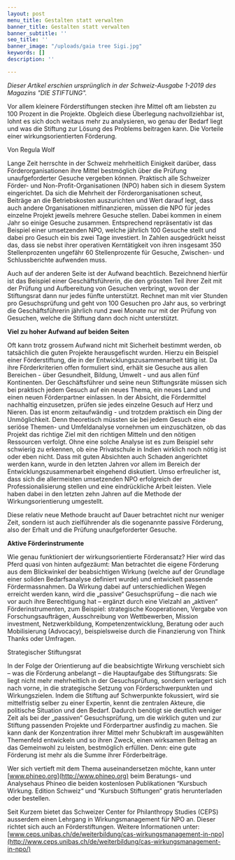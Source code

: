 ```yaml
---
layout: post
menu_title: Gestalten statt verwalten
banner_title: Gestalten statt verwalten
banner_subtitle: ''
seo_title: ''
banner_image: "/uploads/gaia tree Sigi.jpg"
keywords: []
description: ''

---
```

_Dieser Artikel erschien ursprünglich in der Schweiz-Ausgabe 1-2019 des Magazins "DIE STIFTUNG"._

Vor allem kleinere Förderstiftungen stecken ihre Mittel oft am liebsten zu 100 Prozent in die Projekte. Obgleich diese Überlegung nachvollziehbar ist, lohnt es sich doch weitaus mehr zu analysieren, wo genau der Bedarf liegt und was die Stiftung zur Lösung des Problems beitragen kann. Die Vorteile einer wirkungsorientierten Förderung.

Von Regula Wolf

Lange Zeit herrschte in der Schweiz mehrheitlich Einigkeit darüber, dass Förderorganisationen ihre Mittel bestmöglich über die Prüfung unaufgeforderter Gesuche vergeben können. Praktisch alle Schweizer Förder- und Non-Profit-Organisationen (NPO) haben sich in diesem System eingerichtet. Da sich die Mehrheit der Förderorganisationen scheut, Beiträge an die Betriebskosten auszurichten und Wert darauf legt, dass auch andere Organisationen mitfinanzieren, müssen die NPO für jedes einzelne Projekt jeweils mehrere Gesuche stellen. Dabei kommen in einem Jahr so einige Gesuche zusammen. Entsprechend repräsentativ ist das Beispiel einer umsetzenden NPO, welche jährlich 100 Gesuche stellt und dabei pro Gesuch ein bis zwei Tage investiert. In Zahlen ausgedrückt heisst das, dass sie nebst ihrer operativen Kerntätigkeit von ihren insgesamt 350 Stellenprozenten ungefähr 60 Stellenprozente für Gesuche, Zwischen- und Schlussberichte aufwenden muss.

Auch auf der anderen Seite ist der Aufwand beachtlich. Bezeichnend hierfür ist das Beispiel einer Geschäftsführerin, die den grössten Teil ihrer Zeit mit der Prüfung und Aufbereitung von Gesuchen verbringt, wovon der Stiftungsrat dann nur jedes fünfte unterstützt. Rechnet man mit vier Stunden pro Gesuchsprüfung und geht von 100 Gesuchen pro Jahr aus, so verbringt die Geschäftsführerin jährlich rund zwei Monate nur mit der Prüfung von Gesuchen, welche die Stiftung dann doch nicht unterstützt.

**Viel zu hoher Aufwand auf beiden Seiten**

Oft kann trotz grossem Aufwand nicht mit Sicherheit bestimmt werden, ob tatsächlich die guten Projekte herausgefischt wurden. Hierzu ein Beispiel einer Förderstiftung, die in der Entwicklungszusammenarbeit tätig ist. Da ihre Förderkriterien offen formuliert sind, erhält sie Gesuche aus allen Bereichen - über Gesundheit, Bildung, Umwelt - und aus allen fünf Kontinenten. Der Geschäftsführer und seine neun Stiftungsräte müssen sich bei praktisch jedem Gesuch auf ein neues Thema, ein neues Land und einen neuen Förderpartner einlassen. In der Absicht, die Fördermittel nachhaltig einzusetzen, prüfen sie jedes einzelne Gesuch auf Herz und Nieren. Das ist enorm zeitaufwändig - und trotzdem praktisch ein Ding der Unmöglichkeit. Denn theoretisch müssten sie bei jedem Gesuch eine seriöse Themen- und Umfeldanalyse vornehmen um einzuschätzen, ob das Projekt das richtige Ziel mit den richtigen Mitteln und den nötigen Ressourcen verfolgt. Ohne eine solche Analyse ist es zum Beispiel sehr schwierig zu erkennen, ob eine Privatschule in Indien wirklich noch nötig ist oder eben nicht. Dass mit guten Absichten auch Schaden angerichtet werden kann, wurde in den letzten Jahren vor allem im Bereich der Entwicklungszusammenarbeit eingehend diskutiert. Umso erfreulicher ist, dass sich die allermeisten umsetzenden NPO erfolgreich der Professionalisierung stellen und eine eindrückliche Arbeit leisten. Viele haben dabei in den letzten zehn Jahren auf die Methode der Wirkungsorientierung umgestellt.

Diese relativ neue Methode braucht auf Dauer betrachtet nicht nur weniger Zeit, sondern ist auch zielführender als die sogenannte passive Förderung, also der Erhalt und die Prüfung unaufgeforderter Gesuche.

**Aktive Förderinstrumente**

Wie genau funktioniert der wirkungsorientierte Förderansatz? Hier wird das Pferd quasi von hinten aufgezäumt: Man betrachtet die eigene Förderung aus dem Blickwinkel der beabsichtigen Wirkung (welche auf der Grundlage einer soliden Bedarfsanalyse definiert wurde) und entwickelt passende Fördermassnahmen. Da Wirkung dabei auf unterschiedlichen Wegen erreicht werden kann, wird die „passive“ Gesuchsprüfung – die nach wie vor auch ihre Berechtigung hat – ergänzt durch eine Vielzahl an „aktiven“ Förderinstrumenten, zum Beispiel: strategische Kooperationen, Vergabe von Forschungsaufträgen, Ausschreibung von Wettbewerben, Mission investment, Netzwerkbildung, Kompetenzentwicklung, Beratung oder auch Mobilisierung (Advocacy), beispielsweise durch die Finanzierung von Think Thanks oder Umfragen.

Strategischer Stiftungsrat

In der Folge der Orientierung auf die beabsichtigte Wirkung verschiebt sich – was die Förderung anbelangt – die Hauptaufgabe des Stiftungsrats: Sie liegt nicht mehr mehrheitlich in der Gesuchsprüfung, sondern verlagert sich nach vorne, in die strategische Setzung von Förderschwerpunkten und Wirkungszielen. Indem die Stiftung auf Schwerpunkte fokussiert, wird sie mittelfristig selber zu einer Expertin, kennt die zentralen Akteure, die politische Situation und den Bedarf. Dadurch benötigt sie deutlich weniger Zeit als bei der „passiven“ Gesuchsprüfung, um die wirklich guten und zur Stiftung passenden Projekte und Förderpartner ausfindig zu machen. Sie kann dank der Konzentration ihrer Mittel mehr Schubkraft im ausgewählten Themenfeld entwickeln und so ihren Zweck, einen wirksamen Beitrag an das Gemeinwohl zu leisten, bestmöglich erfüllen. Denn: eine gute Förderung ist mehr als die Summe ihrer Förderbeiträge.

Wer sich vertieft mit dem Thema auseinandersetzen möchte, kann unter [www.phineo.org](http://www.phineo.org) beim Beratungs- und Analysehaus Phineo die beiden kostenlosen Publikationen “Kursbuch Wirkung. Edition Schweiz“ und “Kursbuch Stiftungen“ gratis herunterladen oder bestellen.

Seit Kurzem bietet das Schweizer Center for Philanthropy Studies (CEPS) ausserdem einen Lehrgang in Wirkungsmanagement für NPO an. Dieser richtet sich auch an Förderstiftungen. Weitere Informationen unter: [www.ceps.unibas.ch/de/weiterbildung/cas-wirkungsmanagement-in-npo](http://www.ceps.unibas.ch/de/weiterbildung/cas-wirkungsmanagement-in-npo/)